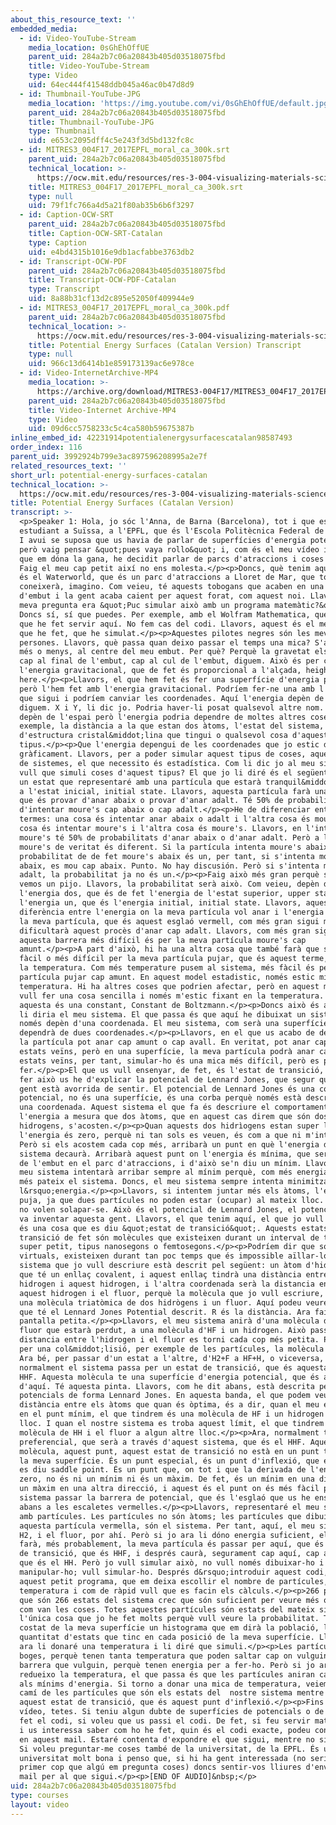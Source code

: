 ```yaml
---
about_this_resource_text: ''
embedded_media:
  - id: Video-YouTube-Stream
    media_location: 0sGhEhOffUE
    parent_uid: 284a2b7c06a20843b405d03518075fbd
    title: Video-YouTube-Stream
    type: Video
    uid: 64ec444f41548ddb045a46ac0b47d8d9
  - id: Thumbnail-YouTube-JPG
    media_location: 'https://img.youtube.com/vi/0sGhEhOffUE/default.jpg'
    parent_uid: 284a2b7c06a20843b405d03518075fbd
    title: Thumbnail-YouTube-JPG
    type: Thumbnail
    uid: e653c2095dff4c5e243f3d5bd132fc8c
  - id: MITRES3_004F17_2017EPFL_moral_ca_300k.srt
    parent_uid: 284a2b7c06a20843b405d03518075fbd
    technical_location: >-
      https://ocw.mit.edu/resources/res-3-004-visualizing-materials-science-fall-2017/student-projects-by-year/EPFL2017/potential-energy-surfaces/potential-energy-surfaces-catalan/MITRES3_004F17_2017EPFL_moral_ca_300k.srt
    title: MITRES3_004F17_2017EPFL_moral_ca_300k.srt
    type: null
    uid: 79f1fc766a4d5a21f80ab35b6b6f3297
  - id: Caption-OCW-SRT
    parent_uid: 284a2b7c06a20843b405d03518075fbd
    title: Caption-OCW-SRT-Catalan
    type: Caption
    uid: e4bd4315b1016e9db1acfabbe3763db2
  - id: Transcript-OCW-PDF
    parent_uid: 284a2b7c06a20843b405d03518075fbd
    title: Transcript-OCW-PDF-Catalan
    type: Transcript
    uid: 8a88b31cf13d2c895e52050f409944e9
  - id: MITRES3_004F17_2017EPFL_moral_ca_300k.pdf
    parent_uid: 284a2b7c06a20843b405d03518075fbd
    technical_location: >-
      https://ocw.mit.edu/resources/res-3-004-visualizing-materials-science-fall-2017/student-projects-by-year/EPFL2017/potential-energy-surfaces/potential-energy-surfaces-catalan/MITRES3_004F17_2017EPFL_moral_ca_300k.pdf
    title: Potential Energy Surfaces (Catalan Version) Transcript
    type: null
    uid: 966c13d6414b1e859173139ac6e978ce
  - id: Video-InternetArchive-MP4
    media_location: >-
      https://archive.org/download/MITRES3-004F17/MITRES3_004F17_2017EPFL_moral_ca_300k.mp4
    parent_uid: 284a2b7c06a20843b405d03518075fbd
    title: Video-Internet Archive-MP4
    type: Video
    uid: 09d6cc5758233c5c4ca580b59675387b
inline_embed_id: 42231914potentialenergysurfacescatalan98587493
order_index: 116
parent_uid: 3992924b799e3ac897596208995a2e7f
related_resources_text: ''
short_url: potential-energy-surfaces-catalan
technical_location: >-
  https://ocw.mit.edu/resources/res-3-004-visualizing-materials-science-fall-2017/student-projects-by-year/EPFL2017/potential-energy-surfaces/potential-energy-surfaces-catalan
title: Potential Energy Surfaces (Catalan Version)
transcript: >-
  <p>Speaker 1: Hola, jo sóc l'Anna, de Barna (Barcelona), tot i que estic
  estudiant a Suïssa, a l'EPFL, que és l'Escola Politècnica Federal de Lausanne.
  I avui se suposa que us havia de parlar de superfícies d'energia potencial,
  però vaig pensar &quot;pues vaya rollo&quot; i, com és el meu vídeo i faig el
  que em dóna la gana, he decidit parlar de parcs d'atraccions i coses guays.
  Faig el meu cap petit així no ens molesta.</p><p>Doncs, què tenim aquí? Això
  és el Waterworld, que és un parc d'atraccions a Lloret de Mar, que tothom
  coneixerà, imagino. Com veieu, té aquests tobogans que acaben en una mena
  d'embut i la gent acaba caient per aquest forat, com aquest noi. Llavors, la
  meva pregunta era &quot;Puc simular això amb un programa matemàtic?&quot;.
  Doncs sí, sí que puedes. Per exemple, amb el Wolfram Mathematica, que és el
  que he fet servir aquí. No fem cas del codi. Llavors, aquest és el meu embut
  que he fet, que he simulat.</p><p>Aquestes pilotes negres són les meves
  persones. Llavors, què passa quan deixo passar el temps una mica? S'acosten,
  més o menys, al centre del meu embut. Per què? Perquè la gravetat els empeny
  cap al final de l'embut, cap al cul de l'embut, diguem. Això és per culpa de
  l'energia gravitacional, que de fet és proporcional a l'alçada, height
  here.</p><p>Llavors, el que hem fet és fer una superfície d'energia potencial,
  però l'hem fet amb l'energia gravitacional. Podríem fer-ne una amb l'energia
  que sigui i podríem canviar les coordenades. Aquí l'energia depèn de l'espai,
  diguem. X i Y, li dic jo. Podria haver-li posat qualsevol altre nom. Aquí
  depèn de l'espai però l'energia podria dependre de moltes altres coses. Per
  exemple, la distància a la que estan dos àtoms, l'estat del sistema, el tipus
  d'estructura cristal&middot;lina que tingui o qualsevol cosa d'aquest
  tipus.</p><p>Que l'energia depengui de les coordenades que jo estic dibuixant
  gràficament. Llavors, per a poder simular aquest tipus de coses, aquest tipus
  de sistemes, el que necessito és estadística. Com li dic jo al meu sistema que
  vull que simuli coses d'aquest tipus? El que jo li diré és el següent: jo tinc
  un estat que representaré amb una partícula que estarà tranquil&middot;lament
  a l'estat inicial, initial state. Llavors, aquesta partícula farà una cosa,
  que és provar d'anar abaix o provar d'anar adalt. Té 50% de probabilitats
  d'intentar moure's cap abaix o cap adalt.</p><p>He de diferenciar entre dos
  termes: una cosa és intentar anar abaix o adalt i l'altra cosa és moure's. Una
  cosa és intentar moure's i l'altra cosa és moure's. Llavors, en l'intent de
  moure's té 50% de probabilitats d'anar abaix o d'anar adalt. Però a l'hora de
  moure's de veritat és diferent. Si la partícula intenta moure's abaix, la
  probabilitat de de fet moure's abaix és un, per tant, si s'intenta moure cap
  abaix, es mou cap abaix. Punto. No hay discusión. Però si s'intenta moure cap
  adalt, la probabilitat ja no és un.</p><p>Faig això més gran perquè sinó no
  vemos un pijo. Llavors, la probabilitat serà això. Com veieu, depèn de
  l'energia dos, que és de fet l'energia de l'estat superior, upper state, i
  l'energia un, que és l'energia initial, initial state. Llavors, aquesta
  diferència entre l'energia on la meva partícula vol anar i l'energia a la que
  la meva partícula, que és aquest esglaó vermell, com més gran sigui més
  dificultarà aquest procès d'anar cap adalt. Llavors, com més gran sigui
  aquesta barrera més difícil és per la meva partícula moure's cap
  amunt.</p><p>A part d'això, hi ha una altra cosa que també farà que sigui més
  fàcil o més difícil per la meva partícula pujar, que és aquest terme, que és
  la temperatura. Com més temperature pusem al sistema, més fàcil és per la meva
  partícula pujar cap amunt. En aquest model estadistic, només estic mirant
  temperatura. Hi ha altres coses que podrien afectar, però en aquest moment jo
  vull fer una cosa sencilla i només m'estic fixant en la temperatura. La K
  aquesta és una constant, Constant de Boltzmann.</p><p>Doncs això és al que jo
  li diria el meu sistema. El que passa és que aquí he dibuixat un sistema que
  només depèn d'una coordenada. El meu sistema, com serà una superfície,
  dependrà de dues coordenades.</p><p>Llavors, en el que us acabo de descriure,
  la partícula pot anar cap amunt o cap avall. En veritat, pot anar cap a dos
  estats veïns, però en una superfície, la meva partícula podrà anar cap a vuit
  estats veïns, per tant, simular-ho és una mica més difícil, però es pot
  fer.</p><p>El que us vull ensenyar, de fet, és l'estat de transició, però per
  fer això us he d'explicar la potencial de Lennard Jones, que segur que molta
  gent està avorrida de sentir. El potencial de Lennard Jones és una corba
  potencial, no és una superfície, és una corba perquè només està descrit per
  una coordenada. Aquest sistema el que fa és descriure el comportament de
  l'energia a mesura que dos àtoms, que en aquest cas direm que són dos
  hidrogens, s'acosten.</p><p>Quan aquests dos hidrìogens estan super lluny,
  l'energia és zero, perquè ni tan sols es veuen, és com a que ni m'interessa.
  Però si els acostem cada cop més, arribarà un punt en què l'energia del
  sistema decaurà. Arribarà aquest punt on l'energia és mínima, que seria el cul
  de l'embut en el parc d'atraccions, i d'això se'n diu un mínim. Llavors, el
  meu sistema intentarà arribar sempre al mínim perquè, com més energia tingui,
  més pateix el sistema. Doncs, el meu sistema sempre intenta minimitzar
  l&rsquo;energia.</p><p>Llavors, si intentem juntar més els àtoms, l'energia
  puja, ja que dues partícules no poden estar (ocupar) al mateix lloc. Per tant,
  no volen solapar-se. Això és el potencial de Lennard Jones, el potencial que
  va inventar aquesta gent. Llavors, el que tenim aquí, el que jo vull descriure
  és una cosa que es diu &quot;estat de transició&quot;. Aquests estats de
  transició de fet són molècules que existeixen durant un interval de temps
  super petit, tipus nanosegons o femtosegons.</p><p>Podríem dir que són inclús
  virtuals, existeixen durant tan poc temps que és impossible aïllar-los. Aquest
  sistema que jo vull descriure està descrit pel següent: un àtom d'hidrogen,
  que té un enllaç covalent, i aquest enllaç tindrà una distància entre aquest
  hidrogen i aquest hidrogen, i l'altra coordenada serà la distancia entre
  aquest hidrogen i el fluor, perquè la molècula que jo vull escriure, l'HHF, és
  una molècula triatòmica de dos hidrògens i un fluor. Aquí podeu veure la pinta
  que té el Lennard Jones Potential descrit. R és la distància. Ara faig la
  pantalla petita.</p><p>Llavors, el meu sistema anirà d'una molècula d'H2 i un
  fluor que estarà perdut, a una molècula d'HF i un hidrogen. Això passa quan la
  distancia entre l'hidrogen i el fluor es torni cada cop més petita. Podria ser
  per una col&middot;lisió, per exemple de les partícules, la molècula i l'àtom.
  Ara bé, per passar d'un estat a l'altre, d'H2+F a HF+H, o viceversa,
  normalment el sistema passa per un estat de transició, que és aquesta molècula
  HHF. Aquesta molècula te una superfície d'energia potencial, que és aquesta
  d'aquí. Té aquesta pinta. Llavors, com he dit abans, està descrita per dos
  potencials de forma Lennard Jones. En aquesta banda, el que podem veure és la
  distància entre els àtoms que quan és òptima, és a dir, quan el meu estat està
  en el punt mínim, el que tindrem és una molècula de HF i un hidrogen a algun
  lloc. I quan el nostre sistema es troba aquest límit, el que tindrem és la
  molècula de HH i el fluor a algun altre lloc.</p><p>Ara, normalment té un camí
  preferencial, que serà a través d'aquest sistema, que és el HHF. Aquesta
  molècula, aquest punt, aquest estat de transició no està en un punt trivial de
  la meva superfície. És un punt especial, és un punt d'inflexió, que en anglès
  es diu saddle point. És un punt que, on tot i que la derivada de l'energia és
  zero, no és ni un mínim ni és un màxim. De fet, és un mínim en una direcció i
  un màxim en una altra direcció, i aquest és el punt on és més fàcil per al meu
  sistema passar la barrera de potencial, que és l'esglaó que us he ensenyat
  abans a les escaletes vermelles.</p><p>Llavors, representaré el meu sistema
  amb partícules. Les partícules no són àtoms; les partícules que dibuixaré, com
  aquesta partícula vermella, són el sistema. Per tant, aquí, el meu sistema és
  H2, i el fluor, por ahí. Però si jo ara li dóno energia suficient, el que
  farà, més probablement, la meva partícula és passar per aquí, que és l'estat
  de transició, que és HHF, i després caurà, segurament cap aquí, cap al mínim,
  que és el HH. Però jo vull simular això, no vull només dibuixar-ho i poder
  manipular-ho; vull simular-ho. Després d&rsquo;introduir aquest codi, tenim
  aquest petit programa, que em deixa escollir el nombre de partícules, la
  temperatura i com de ràpid vull que es facin els càlculs.</p><p>266 partícules
  que són 266 estats del sistema crec que són suficient per veure més o menys
  com van les coses. Totes aquestes partícules són estats del mateix sistema,
  l'única cosa que jo he fet molts perquè vull veure la probabilitat. Tinc al
  costat de la meva superfície un histograma que em dirà la població, la
  quantitat d'estats que tinc en cada posició de la meva superfície. Llavors, jo
  ara li donaré una temperatura i li diré que simuli.</p><p>Les partícules van
  boges, perquè tenen tanta temperatura que poden saltar cap on vulguin, la
  barrera que vulguin, perquè tenen energia per a fer-ho. Però si jo ara
  redueixo la temperatura, el que passa és que les partícules aniran caient cap
  als mínims d'energia. Si torno a donar una mica de temperatura, veiem que el
  camí de les partícules que són els estats del  nostre sistema mentre travessa
  aquest estat de transició, que és aquest punt d'inflexió.</p><p>Fins aquí el
  vídeo, tetes. Si teniu algun dubte de superfícies de potencials o de com he
  fet el codi, si voleu que us passi el codi. De fet, si feu servir matemàtiques
  i us interessa saber com ho he fet, quin és el codi exacte, podeu contactar-me
  en aquest mail. Estaré contenta d'expondre el que sigui, mentre no sigui spam.
  Si voleu preguntar-me coses també de la universitat, de la EPFL. És una
  universitat molt bona i penso que, si hi ha gent interessada (no seria el
  primer cop que algú em pregunta coses) doncs sentir-vos lliures d'enviar-me un
  mail per al que sigui.</p><p>[END OF AUDIO]&nbsp;</p>
uid: 284a2b7c06a20843b405d03518075fbd
type: courses
layout: video
---
```

